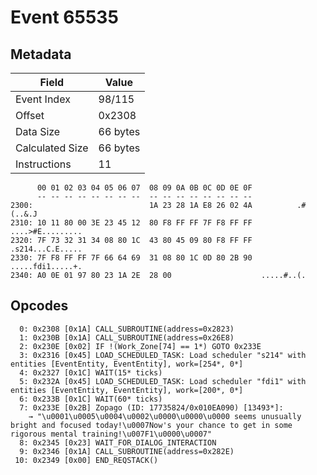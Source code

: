 # Event 65535

## Metadata

| Field           | Value    |
|-----------------|----------|
| Event Index     | 98/115   |
| Offset          | 0x2308   |
| Data Size       | 66 bytes |
| Calculated Size | 66 bytes |
| Instructions    | 11       |

```
      00 01 02 03 04 05 06 07  08 09 0A 0B 0C 0D 0E 0F
      -- -- -- -- -- -- -- --  -- -- -- -- -- -- -- --
2300:                          1A 23 28 1A E8 26 02 4A          .#(..&.J
2310: 10 11 80 00 3E 23 45 12  80 F8 FF FF 7F F8 FF FF  ....>#E.........
2320: 7F 73 32 31 34 08 80 1C  43 80 45 09 80 F8 FF FF  .s214...C.E.....
2330: 7F F8 FF FF 7F 66 64 69  31 08 80 1C 0D 80 2B 90  .....fdi1.....+.
2340: A0 0E 01 97 80 23 1A 2E  28 00                    .....#..(.      
```

## Opcodes

```
  0: 0x2308 [0x1A] CALL_SUBROUTINE(address=0x2823)
  1: 0x230B [0x1A] CALL_SUBROUTINE(address=0x26E8)
  2: 0x230E [0x02] IF !(Work_Zone[74] == 1*) GOTO 0x233E
  3: 0x2316 [0x45] LOAD_SCHEDULED_TASK: Load scheduler "s214" with entities [EventEntity, EventEntity], work=[254*, 0*]
  4: 0x2327 [0x1C] WAIT(15* ticks)
  5: 0x232A [0x45] LOAD_SCHEDULED_TASK: Load scheduler "fdi1" with entities [EventEntity, EventEntity], work=[200*, 0*]
  6: 0x233B [0x1C] WAIT(60* ticks)
  7: 0x233E [0x2B] Zopago (ID: 17735824/0x010EA090) [13493*]:
    → "\u0001\u0005\u0004\u0002\u0000\u0000\u0000 seems unusually bright and focused today!\u0007Now's your chance to get in some rigorous mental training!\u007F1\u0000\u0007"
  8: 0x2345 [0x23] WAIT_FOR_DIALOG_INTERACTION
  9: 0x2346 [0x1A] CALL_SUBROUTINE(address=0x282E)
 10: 0x2349 [0x00] END_REQSTACK()
```
